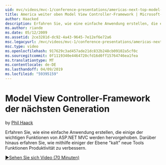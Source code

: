 ```yaml
---
uid: mvc/videos/mvc-1/conference-presentations/americas-next-top-model-view-controller-framework
title: America weiter oben Model View Controller-Framework | Microsoft-Dokumentation
author: Haacked
description: Erfahren Sie, wie eine einfache Anwendung erstellen, die einige der wichtigen Funktionen von ASP.NET MVC werden hervorgehoben. Darüber hinaus erfahren Sie, wie zur Verbesserung der Produktivität mithilfe einiger der...
ms.author: riande
ms.date: 05/12/2009
ms.assetid: 2ce3281d-dc92-4a43-9645-7e12ef6e72a6
msc.legacyurl: /mvc/videos/mvc-1/conference-presentations/americas-next-top-model-view-controller-framework
msc.type: video
ms.openlocfilehash: 917629c3ad457ade21dc832b248cb09102a5cf0c
ms.sourcegitcommit: 0f1119340e4464720cfd16d0ff15764746ea1fea
ms.translationtype: MT
ms.contentlocale: de-DE
ms.lasthandoff: 04/09/2019
ms.locfileid: "59395159"
---
```

# <a name="americas-next-top-model-view-controller-framework"></a>Model View Controller-Framework der nächsten Generation

by [Phil Haack](https://github.com/Haacked)

Erfahren Sie, wie eine einfache Anwendung erstellen, die einige der wichtigen Funktionen von ASP.NET MVC werden hervorgehoben. Darüber hinaus erfahren Sie, wie mithilfe einiger der Ebene "kalt" neue Tools Funktionen Produktivität zu verbessern.

[&#9654;Sehen Sie sich Video (70 Minuten)](https://channel9.msdn.com/Blogs/ASP-NET-Site-Videos/americas-next-top-model-view-controller-framework)
